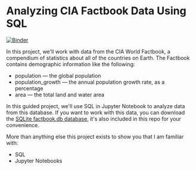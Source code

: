 # Analyzing CIA Factbook Data Using SQL

[![Binder](https://mybinder.org/badge_logo.svg)](https://mybinder.org/v2/gh/aolives/Analyzing-CIA-Factbook-Data/HEAD)

In this project, we'll work with data from the CIA World Factbook, a compendium of statistics about all of the countries on Earth. The Factbook contains demographic information like the following:

- population — the global population
- population_growth — the annual population growth rate, as a percentage
- area — the total land and water area

In this guided project, we'll use SQL in Jupyter Notebook to analyze data from this database. If you want to work with this data, you can download the [SQLite factbook.db database](https://dsserver-prod-resources-1.s3.amazonaws.com/257/factbook.db), it's also included in this repo for your convenience.

More than anything else this project exists to show you that I am familiar with:

- SQL 
- Jupyter Notebooks
